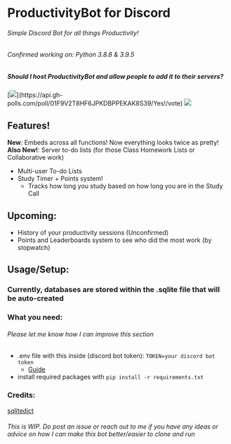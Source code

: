 # ProductivityBot for Discord
###### Simple Discord Bot for all things Productivity!
###### Confirmed working on: Python 3.8.8 & 3.9.5

##### Should I host ProductivityBot and allow people to add it to their servers?
[![](https://api.gh-polls.com/poll/01F9V2T8HF6JPKDBPPEKAK8S39/Yes!)](https://api.gh-polls.com/poll/01F9V2T8HF6JPKDBPPEKAK8S39/Yes!/vote)  
[![](https://api.gh-polls.com/poll/01F9V2T8HF6JPKDBPPEKAK8S39/No)](https://api.gh-polls.com/poll/01F9V2T8HF6JPKDBPPEKAK8S39/No/vote)
## Features!
**New**: Embeds across all functions! Now everything looks twice as pretty!  
**Also New!**: Server to-do lists (for those Class Homework Lists or Collaborative work)  
- Multi-user To-do Lists
- Study Timer + Points system!
  - Tracks how long you study based on how long you are in the Study Call
## Upcoming:
- History of your productivity sessions (Unconfirmed)
- Points and Leaderboards system to see who did the most work (by stopwatch)

## Usage/Setup:

### Currently, databases are stored within the .sqlite file that will be auto-created

### What you need:
###### Please let me know how I can improve this section
- .env file with this inside (discord bot token):
```TOKEN=your discord bot token```
  - [Guide](https://www.writebots.com/discord-bot-token/)
- install required packages with ```pip install -r requirements.txt```

### Credits:
[sqlitedict](https://github.com/RaRe-Technologies/sqlitedict)

###### This is WIP. Do post an issue or reach out to me if you have any ideas or advice on how I can make this bot better/easier to clone and run



